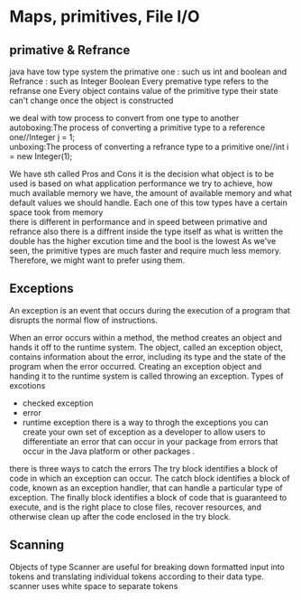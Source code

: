 # Maps, primitives, File I/O

## primative & Refrance
java have tow type system the primative one : such us int and boolean and Refrance : such as Integer Boolean 
Every premative type refers to the refranse one 
Every object contains value of the primitive type their state can't change once the object is constructed

we deal with tow process to convert from one type to another 
autoboxing:The process of converting a primitive type to a reference one//Integer j = 1;  
unboxing:The process of converting a refrance type to a primitive one//int i = new Integer(1); 
 
 We have sth called Pros and Cons
 it is the decision what object is to be used is based on what application performance we try to achieve, how much available memory we have, the amount of available memory and what default values we should handle.
 Each one of this tow types have a certain space took from memory  
 there is different in performance and in speed between primative and refrance also there is a diffrent inside the type itself
 as what is written the double has the higher excution time and the bool  is the lowest
 As we've seen, the primitive types are much faster and require much less memory. Therefore, we might want to prefer using them.

## Exceptions
An exception is an event that occurs during the execution of a program that disrupts the normal flow of instructions.

When an error occurs within a method, the method creates an object and hands it off to the runtime system. The object, called an exception object, contains information about the error, including its type and the state of the program when the error occurred. Creating an exception object and handing it to the runtime system is called throwing an exception.
Types of excotions
- checked exception
- error
- runtime exception
there is a way to throgh the exceptions 
you can create your own set of exception as a developer to allow users to differentiate an error that can occur in your package from errors that occur in the Java platform or other packages .

there is three ways to catch the errors 
The try block identifies a block of code in which an exception can occur.
The catch block identifies a block of code, known as an exception handler, that can handle a particular type of exception.
The finally block identifies a block of code that is guaranteed to execute, and is the right place to close files, recover resources, and otherwise clean up after the code enclosed in the try block.

## Scanning
Objects of type Scanner are useful for breaking down formatted input into tokens and translating individual tokens according to their data type. scanner uses white space to separate tokens